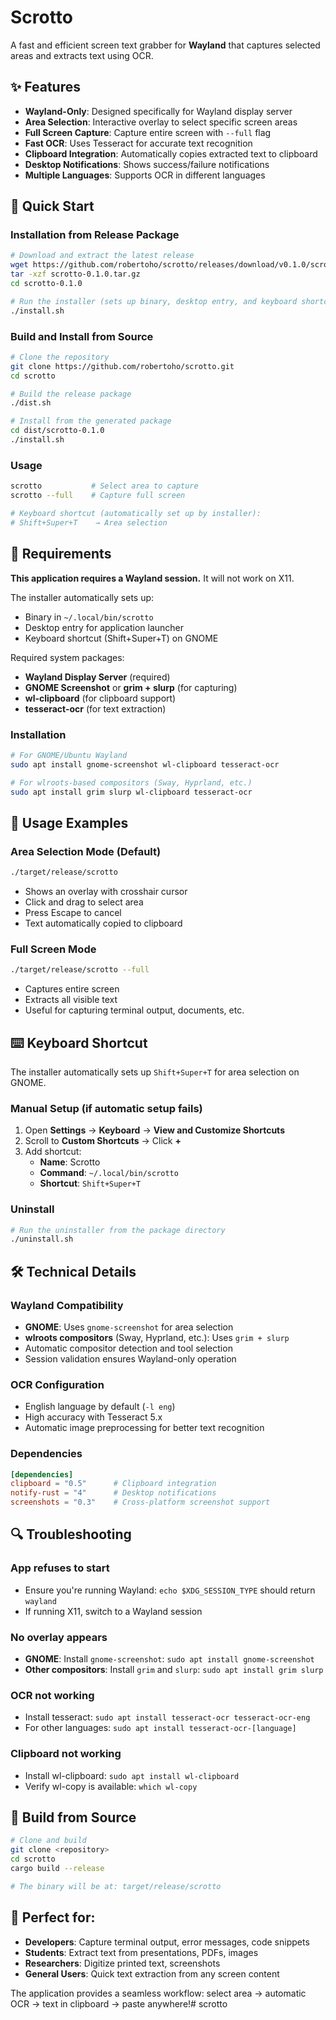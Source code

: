 # Scrotto

A fast and efficient screen text grabber for **Wayland** that captures selected areas and extracts text using OCR.

## ✨ Features

- **Wayland-Only**: Designed specifically for Wayland display server
- **Area Selection**: Interactive overlay to select specific screen areas
- **Full Screen Capture**: Capture entire screen with `--full` flag
- **Fast OCR**: Uses Tesseract for accurate text recognition
- **Clipboard Integration**: Automatically copies extracted text to clipboard
- **Desktop Notifications**: Shows success/failure notifications
- **Multiple Languages**: Supports OCR in different languages

## 🚀 Quick Start

### Installation from Release Package
```bash
# Download and extract the latest release
wget https://github.com/robertoho/scrotto/releases/download/v0.1.0/scrotto-0.1.0.tar.gz
tar -xzf scrotto-0.1.0.tar.gz
cd scrotto-0.1.0

# Run the installer (sets up binary, desktop entry, and keyboard shortcut)
./install.sh
```

### Build and Install from Source
```bash
# Clone the repository
git clone https://github.com/robertoho/scrotto.git
cd scrotto

# Build the release package
./dist.sh

# Install from the generated package
cd dist/scrotto-0.1.0
./install.sh
```

### Usage
```bash
scrotto           # Select area to capture
scrotto --full    # Capture full screen

# Keyboard shortcut (automatically set up by installer):
# Shift+Super+T    → Area selection
```

## 🔧 Requirements

**This application requires a Wayland session.** It will not work on X11.

The installer automatically sets up:
- Binary in `~/.local/bin/scrotto`
- Desktop entry for application launcher
- Keyboard shortcut (Shift+Super+T) on GNOME

Required system packages:
- **Wayland Display Server** (required)
- **GNOME Screenshot** or **grim + slurp** (for capturing)
- **wl-clipboard** (for clipboard support)
- **tesseract-ocr** (for text extraction)

### Installation
```bash
# For GNOME/Ubuntu Wayland
sudo apt install gnome-screenshot wl-clipboard tesseract-ocr

# For wlroots-based compositors (Sway, Hyprland, etc.)
sudo apt install grim slurp wl-clipboard tesseract-ocr
```

## 📖 Usage Examples

### Area Selection Mode (Default)
```bash
./target/release/scrotto
```
- Shows an overlay with crosshair cursor
- Click and drag to select area
- Press Escape to cancel
- Text automatically copied to clipboard

### Full Screen Mode
```bash
./target/release/scrotto --full
```
- Captures entire screen
- Extracts all visible text
- Useful for capturing terminal output, documents, etc.

## ⌨️ Keyboard Shortcut

The installer automatically sets up `Shift+Super+T` for area selection on GNOME.

### Manual Setup (if automatic setup fails)
1. Open **Settings** → **Keyboard** → **View and Customize Shortcuts**
2. Scroll to **Custom Shortcuts** → Click **+**
3. Add shortcut:
   - **Name**: Scrotto
   - **Command**: `~/.local/bin/scrotto`
   - **Shortcut**: `Shift+Super+T`

### Uninstall
```bash
# Run the uninstaller from the package directory
./uninstall.sh
```

## 🛠️ Technical Details

### Wayland Compatibility
- **GNOME**: Uses `gnome-screenshot` for area selection
- **wlroots compositors** (Sway, Hyprland, etc.): Uses `grim + slurp`
- Automatic compositor detection and tool selection
- Session validation ensures Wayland-only operation

### OCR Configuration
- English language by default (`-l eng`)
- High accuracy with Tesseract 5.x
- Automatic image preprocessing for better text recognition

### Dependencies
```toml
[dependencies]
clipboard = "0.5"      # Clipboard integration
notify-rust = "4"      # Desktop notifications
screenshots = "0.3"    # Cross-platform screenshot support
```

## 🔍 Troubleshooting

### App refuses to start
- Ensure you're running Wayland: `echo $XDG_SESSION_TYPE` should return `wayland`
- If running X11, switch to a Wayland session

### No overlay appears
- **GNOME**: Install `gnome-screenshot`: `sudo apt install gnome-screenshot`
- **Other compositors**: Install `grim` and `slurp`: `sudo apt install grim slurp`

### OCR not working
- Install tesseract: `sudo apt install tesseract-ocr tesseract-ocr-eng`
- For other languages: `sudo apt install tesseract-ocr-[language]`

### Clipboard not working
- Install wl-clipboard: `sudo apt install wl-clipboard`
- Verify wl-copy is available: `which wl-copy`

## 📝 Build from Source

```bash
# Clone and build
git clone <repository>
cd scrotto
cargo build --release

# The binary will be at: target/release/scrotto
```

## 🎯 Perfect for:

- **Developers**: Capture terminal output, error messages, code snippets
- **Students**: Extract text from presentations, PDFs, images
- **Researchers**: Digitize printed text, screenshots
- **General Users**: Quick text extraction from any screen content

The application provides a seamless workflow: select area → automatic OCR → text in clipboard → paste anywhere!# scrotto
